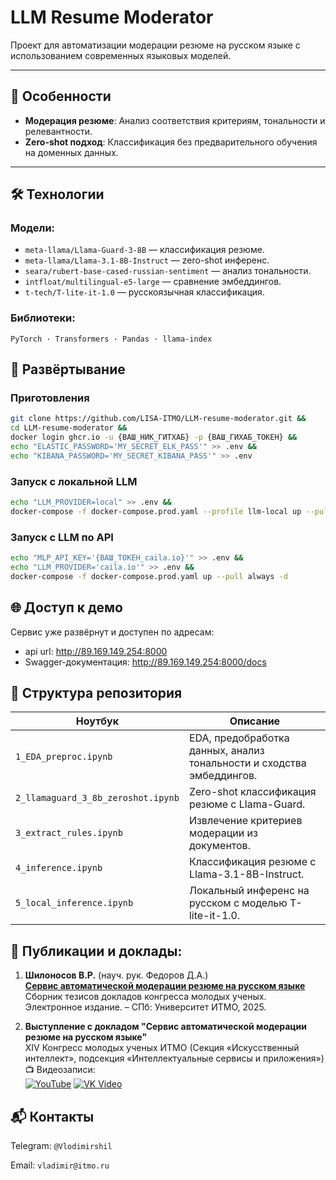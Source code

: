 # LLM Resume Moderator

Проект для автоматизации модерации резюме на русском языке с использованием современных языковых моделей.

---

## 🌟 **Особенности**
- **Модерация резюме**: Анализ соответствия критериям, тональности и релевантности.
- **Zero-shot подход**: Классификация без предварительного обучения на доменных данных.

---

## 🛠️ **Технологии**
### Модели:
- `meta-llama/Llama-Guard-3-8B` — классификация резюме.
- `meta-llama/Llama-3.1-8B-Instruct` — zero-shot инференс.
- `seara/rubert-base-cased-russian-sentiment` — анализ тональности.
- `intfloat/multilingual-e5-large` — сравнение эмбеддингов.
- `t-tech/T-lite-it-1.0` — русскоязычная классификация.

### Библиотеки:
`PyTorch · Transformers · Pandas · llama-index`

## 🚀 **Развёртывание**

### **Приготовления**
```bash
git clone https://github.com/LISA-ITMO/LLM-resume-moderator.git &&
cd LLM-resume-moderator &&
docker login ghcr.io -u {ВАШ_НИК_ГИТХАБ} -p {ВАШ_ГИХАБ_ТОКЕН} &&
echo "ELASTIC_PASSWORD='MY_SECRET_ELK_PASS'" >> .env &&
echo "KIBANA_PASSWORD='MY_SECRET_KIBANA_PASS'" >> .env
```

### **Запуск с локальной LLM**
```bash
echo "LLM_PROVIDER=local" >> .env &&
docker-compose -f docker-compose.prod.yaml --profile llm-local up --pull always -d
```

### **Запуск с LLM по API**
```bash
echo "MLP_API_KEY='{ВАШ_ТОКЕН_caila.io}'" >> .env &&
echo "LLM_PROVIDER='caila.io'" >> .env &&
docker-compose -f docker-compose.prod.yaml up --pull always -d 
```

## **🌐 Доступ к демо**
Сервис уже развёрнут и доступен по адресам:
- api url: http://89.169.149.254:8000
- Swagger-документация: http://89.169.149.254:8000/docs

## 📂 Структура репозитория
| Ноутбук                            | Описание                                                              |
| ---------------------------------- | --------------------------------------------------------------------- |
| `1_EDA_preproc.ipynb`              | EDA, предобработка данных, анализ тональности и сходства эмбеддингов. |
| `2_llamaguard_3_8b_zeroshot.ipynb` | Zero-shot классификация резюме с Llama-Guard.                         |
| `3_extract_rules.ipynb`            | Извлечение критериев модерации из документов.                         |
| `4_inference.ipynb`                | Классификация резюме с Llama-3.1-8B-Instruct.                         |
| `5_local_inference.ipynb`          | Локальный инференс на русском с моделью T-lite-it-1.0.                |

## 📝 Публикации и доклады:
1. **Шилоносов В.Р.** (науч. рук. Федоров Д.А.)  
   [**Сервис автоматической модерации резюме на русском языке**](https://kmu.itmo.ru/digests/article/15750) Сборник тезисов докладов конгресса молодых ученых. Электронное издание. – СПб: Университет ИТМО, 2025.

2. **Выступление с докладом "Сервис автоматической модерации резюме на русском языке"**  
   XIV Конгресс молодых ученых ИТМО (Секция «Искусственный интеллект», подсекция «Интеллектуальные сервисы и приложения»)  
   📺 Видеозаписи:  
   [![YouTube](https://img.shields.io/badge/-YouTube-%23FF0000?style=flat&logo=youtube&logoColor=white)](https://youtu.be/gVLFGFRvW-o) 
   [![VK Video](https://img.shields.io/badge/-VK%20Video-%230077FF?style=flat&logo=vk&logoColor=white)](https://vkvideo.ru/video-223020743_456239042?t=3h44m23s)

## 📬 Контакты
Telegram: `@Vlodimirshil`
    
Email: `vladimir@itmo.ru`

